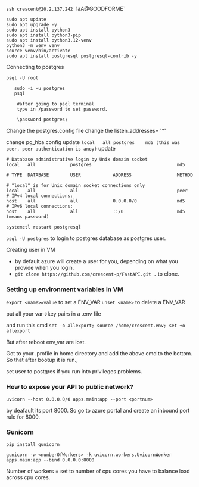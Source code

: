 `ssh crescent@20.2.137.242
`1aA@GOODFORME`
```
sudo apt update
sudo apt upgrade -y
sudo apt install python3
sudo apt install python3-pip
sudo apt install python3.12-venv
python3 -m venv venv
source venv/bin/activate
sudo apt install postgresql postgresql-contrib -y
```

Connecting to postgres

`psql -U root`

```
   sudo -i -u postgres
   psql

	#after going to psql terminal
	type in /password to set password.
	
	\password postgres;
```

Change the postgres.config file change the listen_addresses= '*'

change pg_hba.config 
update `local   all postgres    md5 (this was peer, peer authentication is anoy)`
update
```
# Database administrative login by Unix domain socket
local   all             postgres                                md5

# TYPE  DATABASE        USER            ADDRESS                 METHOD

# "local" is for Unix domain socket connections only
local   all             all                                     peer
# IPv4 local connections:
host    all             all             0.0.0.0/0               md5
# IPv6 local connections:
host    all             all             ::/0                    md5 (means password)
```

`systemctl restart postgresql`

`psql -U postgres` to login to postgres database as postgres user.

Creating user in VM
- by default azure will create a user for you, depending on what you provide when you login.
- `git clone https://github.com/crescent-p/FastAPI.git .` to clone.

### Setting up environment variables in VM

`export <name>=value` to set a ENV_VAR
`unset <name>` to delete a ENV_VAR

put all your var->key pairs in a .env file

and run this cmd
`set -o allexport; source /home/crescent.env; set +o allexport`

But after reboot env_var are lost.

Got to your .profile in home directory and add the above cmd to the bottom. So that after bootup it is run.,

set user to postgres if you run into privileges problems.

### How to expose your API to public network?

`uvicorn --host 0.0.0.0/0 apps.main:app --port <portnum>`

by deafault its port 8000. So go to azure portal and create an inbound port rule for 8000.


### Gunicorn

`pip install gunicorn`

`gunicorn -w <numberOfWorkers> -k uvicorn.workers.UvicornWorker apps.main:app --bind 0.0.0.0:8000`

Number of workers = set to number of cpu cores you have to balance load across cpu cores.

